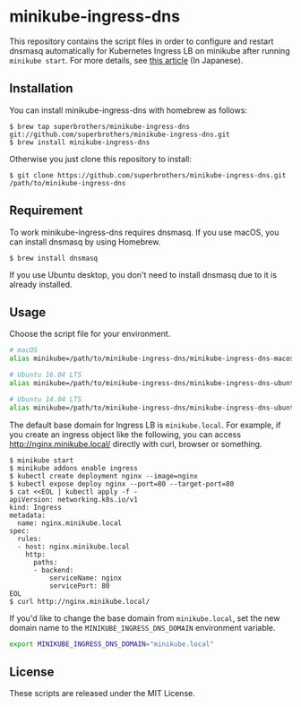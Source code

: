 # minikube-ingress-dns

This repository contains the script files in order to configure and restart dnsmasq automatically for Kubernetes Ingress LB on minikube after running `minikube start`. For more details, see [this article](http://qiita.com/superbrothers/items/13d8ce012ef23e22cb74) (In Japanese).

## Installation

You can install minikube-ingress-dns with homebrew as follows:

```
$ brew tap superbrothers/minikube-ingress-dns git://github.com/superbrothers/minikube-ingress-dns.git
$ brew install minikube-ingress-dns
```

Otherwise you just clone this repository to install:

```
$ git clone https://github.com/superbrothers/minikube-ingress-dns.git /path/to/minikube-ingress-dns
```

## Requirement

To work minikube-ingress-dns requires dnsmasq. If you use macOS, you can install dnsmasq by using Homebrew.

```
$ brew install dnsmasq
```

If you use Ubuntu desktop, you don't need to install dnsmasq due to it is already installed.

## Usage

Choose the script file for your environment.

```sh
# macOS
alias minikube=/path/to/minikube-ingress-dns/minikube-ingress-dns-macos

# Ubuntu 16.04 LTS
alias minikube=/path/to/minikube-ingress-dns/minikube-ingress-dns-ubuntu16

# Ubuntu 14.04 LTS
alias minikube=/path/to/minikube-ingress-dns/minikube-ingress-dns-ubuntu14
```

The default base domain for Ingress LB is `minikube.local`. For example, if you create an ingress object like the following, you can access http://nginx.minikube.local/ directly with curl, browser or something.

```
$ minikube start
$ minikube addons enable ingress
$ kubectl create deployment nginx --image=nginx
$ kubectl expose deploy nginx --port=80 --target-port=80
$ cat <<EOL | kubectl apply -f -
apiVersion: networking.k8s.io/v1
kind: Ingress
metadata:
  name: nginx.minikube.local
spec:
  rules:
  - host: nginx.minikube.local
    http:
      paths:
      - backend:
          serviceName: nginx
          servicePort: 80
EOL
$ curl http://nginx.minikube.local/
```

If you'd like to change the base domain from `minikube.local`, set the new domain name to the `MINIKUBE_INGRESS_DNS_DOMAIN` environment variable.

```sh
export MINIKUBE_INGRESS_DNS_DOMAIN="minikube.local"
```

## License

These scripts are released under the MIT License.

